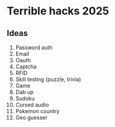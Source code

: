 # Terrible hacks 2025

## Ideas

1. Password auth
2. Email
3. Oauth
4. Captcha
5. RFID
6. Skill testing (puzzle, trivia)
7. Game
8. Dab up
9. Sudoku
10. Cursed audio
11. Pokemon country
12. Geo guesser
